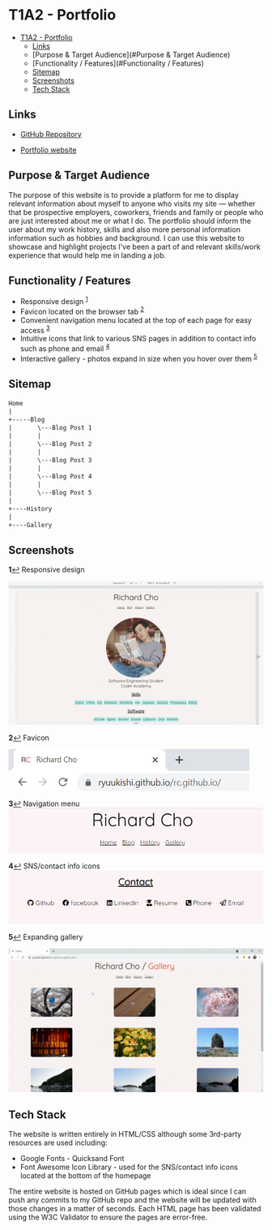 # T1A2 - Portfolio

- [T1A2 - Portfolio](#t1a2---portfolio)
  * [Links](#links)
  * [Purpose & Target Audience](#Purpose & Target Audience)
  * [Functionality / Features](#Functionality / Features)
  * [Sitemap](#sitemap)
  * [Screenshots](#screenshots)
  * [Tech Stack](#tech-stack)

## Links

- [GitHub Repository](https://github.com/Ryuukishi/rc.github.io)

- [Portfolio website](https://ryuukishi.github.io/rc.github.io/)

## Purpose & Target Audience

The purpose of this website is to provide a platform for me to display relevant information about myself to anyone who visits my site — whether that be prospective employers, coworkers, friends and family or people who are just interested about me or what I do. The portfolio should inform the user about my work history, skills and also more personal information information such as hobbies and background. I can use this website to showcase and highlight projects I've been a part of and relevant skills/work experience that would help me in landing a job.

## Functionality / Features

- Responsive design <sup id="a1">[1](#f1)</sup>
- Favicon located on the browser tab <sup id="a2">[2](#f2)</sup>
- Convenient navigation menu located at the top of each page for easy access <sup id="a3">[3](#f3)</sup>
- Intuitive icons that link to various SNS pages in addition to contact info such as phone and email <sup id="a4">[4](#f4)</sup>
- Interactive gallery - photos expand in size when you hover over them <sup id="a5">[5](#f5)</sup>

## Sitemap

```
Home
|   
+-----Blog
|		\---Blog Post 1
|		|
|		\---Blog Post 2
|		|
|		\---Blog Post 3
|		|
|		\---Blog Post 4
|		|
|		\---Blog Post 5
|
+----History
|
+----Gallery
```

## Screenshots

<b id="f1">1</b>[↩](#a1)  Responsive design

![Responsive Design](screenshots/responsive.gif)





<b id="f2">2</b>[↩](#a2)  Favicon

![Favicon](screenshots/favicon.png)





<b id="f3">3</b>[↩](#a3)  Navigation menu
![Navigation menu](screenshots/nav_menu.png)





<b id="f4">4</b>[↩](#a4)  SNS/contact info icons
![Icons](screenshots/sns_icons.png)





<b id="f5">5</b>[↩](#a5)  Expanding gallery

![Expanding gallery](screenshots/gallery.gif)



## Tech Stack

The website is written entirely in HTML/CSS although some 3rd-party resources are used including:

- Google Fonts - Quicksand Font
- Font Awesome Icon Library - used for the SNS/contact info icons located at the bottom of the homepage

The entire website is hosted on GitHub pages which is ideal since I can push any commits to my GitHub repo and the website will be updated with those changes in a matter of seconds. Each HTML page has been validated using the W3C Validator to ensure the pages are error-free. 

